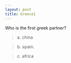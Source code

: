 ```yaml
---
layout: post
title: Greece1
---
```


Who is the first greek partner?

> a. china

> b. spain.

> c. africa
